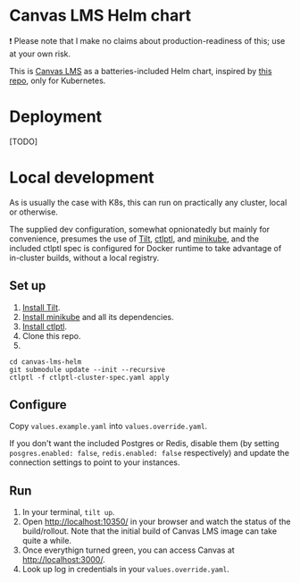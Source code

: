 # Canvas LMS Helm chart

❗ Please note that I make no claims about production-readiness of this; use at your own risk.

This is [Canvas LMS](https://github.com/instructure/canvas-lms) as a batteries-included Helm chart, inspired by [this repo](https://github.com/instructure/canvas-self-hosted), only for Kubernetes.

# Deployment
[TODO]

# Local development

As is usually the case with K8s, this can run on practically any cluster, local or otherwise.

The supplied dev configuration, somewhat opnionatedly but mainly for convenience, presumes the use of [Tilt](https://tilt.dev), [ctlptl](https://github.com/tilt-dev/ctlptl), and [minikube](https://minikube.sigs.k8s.io/), and the included ctlptl spec is configured for Docker runtime to take advantage of in-cluster builds, without a local registry.

## Set up

1. [Install Tilt](https://docs.tilt.dev/).
2. [Install minikube](https://minikube.sigs.k8s.io/docs/) and all its dependencies.
3. [Install ctlptl](https://github.com/tilt-dev/ctlptl).
4. Clone this repo.
5.
```
cd canvas-lms-helm
git submodule update --init --recursive
ctlptl -f ctlptl-cluster-spec.yaml apply
```

## Configure
Copy `values.example.yaml` into `values.override.yaml`.

If you don't want the included Postgres or Redis, disable them (by setting `posgres.enabled: false`, `redis.enabled: false` respectively) and update the connection settings to point to your instances.

## Run
1. In your terminal, `tilt up`.
2. Open [http://localhost:10350/](http://localhost:10350/) in your browser and watch the status of the build/rollout. Note that the initial build of Canvas LMS image can take quite a while.
3. Once everythign turned green, you can access Canvas at [http://localhost:3000/](http://localhost:3000/).
4. Look up log in credentials in your `values.override.yaml`.
